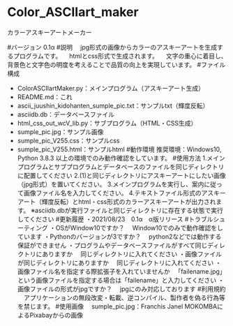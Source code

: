 # Color_ASCIIart_maker
カラーアスキーアートメーカー

#バージョン
0.1α
#説明
　jpg形式の画像からカラーのアスキーアートを生成するプログラムです。
　htmlとcss形式で生成されます。
　文字の重心に着目し、背景色と文字色の明度を考えることで品質の向上を実現しています。
 #ファイル構成
- ColorASCIIartMaker.py：メインプログラム（アスキーアート生成）
- README.md：これ
- ascii_juushin_kidohanten_sumple_pic.txt：サンプルtxt（輝度反転）
- asciidb.db：データベースファイル
- html_css_out_wcV_lib.py：サブプログラム（HTML・CSS生成）
- sumple_pic.jpg：サンプル画像
- sumple_pic_V255.css：サンプルcss
- sumple_pic_V255.html：サンプルhtml
#動作環境
推奨環境：Windows10, Python 3.8.3
以上の環境でのみ動作確認をしています。
#使用方法
1.メインプログラムとサブプログラムとデータベースのファイルを同じディレクトリに配置してください
2.(1)と同じディレクトリにアスキーアートにしたい画像（jpg形式）を置いてください。
3.メインプログラムを実行し、案内に従って画像ファイル名を入力してください。
4.テキストファイル形式のアスキーアート（輝度反転）とhtml・css形式のカラーアスキーアートが出力されます。
※asciidb.dbが実行ファイルと同じディレクトリに存在する状態で実行してください
#更新履歴
・2021/08/23　0.1α　α版リリース
#トラブルシューティング
・OSがWindow10ですか？
　Window10でのみで動作確認をしています
・Pythonのバージョンが3ですか？
　python2などでは動作する保証ができません
・プログラムやデータベースファイルがすべて同じディレクトリにありますか
　同じディレクトリに入れてください
・画像ファイルが同じディレクトリにありますか
　同じディレクトリに入れてください
・画像ファイル名を指定する際拡張子を入れていませんか
　「failename.jpg」という画像ファイルを指定する場合は「failename」と入力してください
・画像ファイルの形式がjpgですか？
　jpgにのみ対応しております
#利用規約
　アプリケーションの無段改変・転載、逆コンパイル、製作者を偽る行為等を禁じます。
#使用画像
　sumple_pic.jpg：Franchis Janel MOKOMBAによるPixabayからの画像
